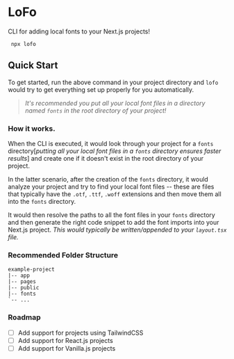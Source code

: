 # LoFo

CLI for adding local fonts to your Next.js projects!

```
 npx lofo
```

## Quick Start

To get started, run the above command in your project directory and `lofo` would try to get everything set up properly for you automatically.

> _It's recommended you put all your local font files in a directory named `fonts` in the root directory of your project!_

### How it works.

When the CLI is executed, it would look through your project for a `fonts` directory[_putting all your local font files in a `fonts` directory ensures faster results_] and create one if it doesn't exist in the root directory of your project.

In the latter scenario, after the creation of the `fonts` directory, it would analyze your project and try to find your local font files -- these are files that typically have the `.otf`, `.ttf`, `.woff` extensions and then move them all into the `fonts` directory.

It would then resolve the paths to all the font files in your `fonts` directory and then generate the right code snippet to add the font imports into your Next.js project. _This would typically be written/appended to your `layout.tsx` file._

### Recommended Folder Structure

```
example-project
|-- app
|-- pages
|-- public
|-- fonts
`-- ...
```

### Roadmap

- [ ] Add support for projects using TailwindCSS
- [ ] Add support for React.js projects
- [ ] Add support for Vanilla.js projects

